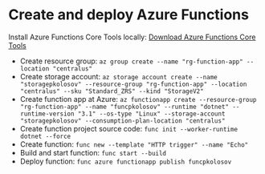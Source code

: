 ﻿# Create and deploy Azure Functions

Install Azure Functions Core Tools
locally: [Download Azure Functions Core Tools](https://docs.microsoft.com/en-us/azure/azure-functions/functions-run-local)

- Create resource group: `az group create --name "rg-function-app" --location "centralus"`
- Create storage account:
  `az storage account create --name "storagepkolosov" --resource-group "rg-function-app" --location "centralus" --sku "Standard_ZRS" --kind "StorageV2"`
- Create function app at Azure:
  `az functionapp create --resource-group "rg-function-app" --name "funcpkolosov" --runtime "dotnet" --runtime-version "3.1" --os-type "Linux" --storage-account "storagepkolosov" --consumption-plan-location "centralus"`
- Create function project source code: `func init --worker-runtime dotnet --force`
- Create function: `func new --template "HTTP trigger" --name "Echo"`
- Build and start function: `func start --build`
- Deploy function: `func azure functionapp publish funcpkolosov`
